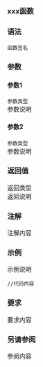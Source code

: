 ### xxx函数  
  
### 语法  
```编程语言
函数签名
```
  
### 参数  
  
#### 参数1  
`参数类型`  
参数说明  
#### 参数2  
`参数类型`  
参数说明  
  
### 返回值  
返回类型  
返回说明  
  
### 注解  
注解内容  
  
### 示例  
示例说明  
```编程语言
//代码内容
```
  
### 要求  
要求内容  

### 另请参阅  
参阅内容  
  
